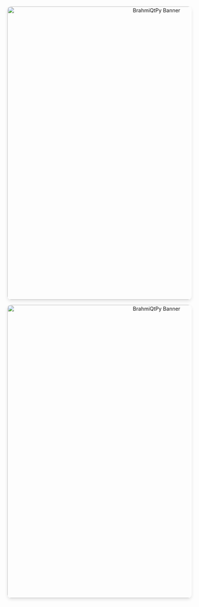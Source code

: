 

<p align="center">
  <img width="800" style="border-radius: 10px; box-shadow: 0 4px 8px rgba(0, 0, 0, 0.1);" src="https://github.com/brahmihub/BrahmiQtPy/assets/151893249/43cab57b-02b2-46cb-889f-3f3ee50021fd/BrahmiQtPy.jpg" alt="BrahmiQtPy Banner">
</p>
<p align="center">
  <img width="800" style="border-radius: 10px; box-shadow: 0 4px 8px rgba(0, 0, 0, 0.1);" src="[https://github.com/brahmihub/BrahmiQtPy/assets/151893249/43cab57b-02b2-46cb-889f-3f3ee50021fd/BrahmiQtPy.jpg]" alt="BrahmiQtPy Banner">
</p>
